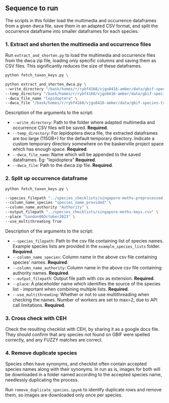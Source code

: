## Sequence to run

The scripts in this folder load the multimedia and occurrence dataframes from a given dwca file, save them in an adapted CSV format, and split the occurrence dataframe into smaller dataframes for each species.

### 1. Extract and shorten the multimedia and occurrence files
Run `extract_and_shorten.py` to load the multimedia and occurrence files from the dwca zip file, loading only specific columns and saving them as CSV files. This significantly reduces the size of these dataframes.

```bash
python fetch_taxon_keys.py \

python extract_and_shorten_dwca.py \
--write_directory "/bask/homes/r/rybf4168/vjgo8416-amber/data/gbif-species-trainer-AMI-fork/" \
--temp_directory "/bask/homes/r/rybf4168/vjgo8416-amber/data/gbif-species-trainer-AMI-fork/temp/" \
--dwca_file_name "lepidoptera" \
--dwca_file "/bask/homes/r/rybf4168/vjgo8416-amber/data/gbif-species-trainer-AMI-fork/dwca_files/lepidoptera.zip"

```

Description of the arguments to the script:
* `--write_directory`: Path to the folder where adapted multimedia and occurrence CSV files will be saved. **Required**.
* `--temp_directory`: For lepidoptera dwca file, the extracted dataframes are too large (115GB+) for the default temporary directory. Indicate a custom temporary directory somewhere on the baskerville project space which has enough space. **Required**.
* `--dwca_file_name`: Name which will be appended to the saved dataframes. Eg: "lepidoptera" **Required**.
* `--dwca_file`: Path to the dwca zip file. **Required**.

### 2. Split up occurrence dataframe

```bash
python fetch_taxon_keys.py \

--species_filepath "../species_checklists/singapore-moths-preprocessed.csv" \
--column_name_species "species_name_provided" \
--column_name_authority "Authority" \
--output_filepath "../species_checklists/singapore-moths-keys.csv" \
--place "London06October2023" \
--use_multithreading True

```

Description of the arguments to the script:
* `--species_filepath`: Path to the csv file containing list of species names. Example species lists are provided in the `example_species_lists` folder. **Required**.
* `--column_name_species`: Column name in the above csv file containing species' names. **Required**.
* `--column_name_authority`: Column name in the above csv file containing authority names. **Required**.
* `--output_filepath`: Output file path with csv as extension. **Required**.
* `--place`: A placeholder name which identifies the source of the species list - important when combining multiple lists. **Required**.
* `--use_multithreading`: Whether or not to use multithreading when checking the names. Number of workers are set to max=2, due to API call limitations. **Required**.

### 3. Cross check with CEH

Check the resulting checklist with CEH, by sharing it as a google docs file. They should confirm that any species not found on GBIF were spelled correctly, and any FUZZY matches are correct.

### 4. Remove duplicate species

Species often have synonyms, and checklist often contain accepted species names along with their synonyms. In run as is, images for both will be downloaded in a folder named according to the accepted species name, needlessly duplicating the process.

Run `remove_duplicate_species.ipynb` to identify duplicate rows and remove them, so images are downloaded only once per species.
